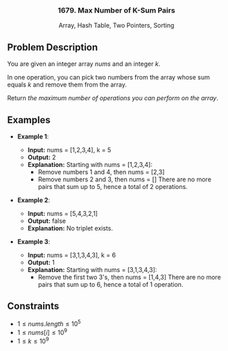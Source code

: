<p align="center">

  <h3 align="center">1679. Max Number of K-Sum Pairs</h3>

  <p align="center">
    Array, Hash Table, Two Pointers, Sorting
    <br>
  </p>
</p>

## Problem Description

You are given an integer array $nums$ and an integer $k$.

In one operation, you can pick two numbers from the array whose sum equals $k$ and remove them from the array.

Return _the maximum number of operations you can perform on the array_.

## Examples

- **Example 1**:

  - **Input:** nums = [1,2,3,4], k = 5
  - **Output:** 2
  - **Explanation:** Starting with nums = [1,2,3,4]:
    - Remove numbers 1 and 4, then nums = [2,3]
    - Remove numbers 2 and 3, then nums = []
      There are no more pairs that sum up to 5, hence a total of 2 operations.

- **Example 2**:

  - **Input:** nums = [5,4,3,2,1]
  - **Output:** false
  - **Explanation:** No triplet exists.

- **Example 3**:

  - **Input:** nums = [3,1,3,4,3], k = 6
  - **Output:** 1
  - **Explanation:** Starting with nums = [3,1,3,4,3]:
    - Remove the first two 3's, then nums = [1,4,3]
      There are no more pairs that sum up to 6, hence a total of 1 operation.

## Constraints

- $1 \leq nums.length \leq 10^5$
- $1 \leq nums[i] \leq 10^9$
- $1 \leq k \leq 10^9$
